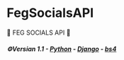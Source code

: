  # FegSocialsAPI
 🦍 FEG SOCIALS API 🦍
 <p>                                                      </p> 
 
 <h5> <b>⚙Versian 1.1</b> - <u>Python</u> - <u>Django</u> - <u>bs4</u> </h5> 
 <h1>                                                           </h1>
 <title>For edit project 👇🏻<title>
 <pre>- apt install python3  
- pip install django  
- git clone https://github.com/JustinStar-py/feg-social-api   
- cd feg-social-api  
- pip -r install requirements  
- python manage.py migrate  
- python manage.py runserver  
- Now, you can see base codes and ... !😄</pre> 
 <h1>                                         </h1>
 <table>   
  <li> Instagram API 🍟</li>   
  <li> Twitter API 🍗</li>   
  <li> Telegram coming soon..!</li> 
</table> 

<p>🌍Documentation:</p> 

<h4>*GET - API - Instagram</h4>

<h3>Get all information:</h3>
<pre>All Data:          API/GET/Instagram/get_data</pre>

<h3>Get details:</h3>
<pre><table>
<li>Name - instagram:                   API/GET/Instagram/full_name</li>
<li>Bio - Instagram:                    API/GET/Instagram/biography</li>
<li>Followers - Instagram:              API/GET/Instagram/followers</li>
<li>Following - Instagram:              API/GET/Instagram/following</li>
<li>Profile pic url - Instagram:        API/GET/Instagram/profile_pic_url</li>
<li>business category name - Instagram: API/GET/Instagram/business_category_name</li>
<li>posts video - Instagram:            API/GET/Instagram/posts_video</li>
<li>display url - Instagram:            API/GET/Instagram/display_url</li>
<li>business email - Instagram:         API/GET/Instagram/business_email</li>
<li>and more ....</li>
</table></pre>

